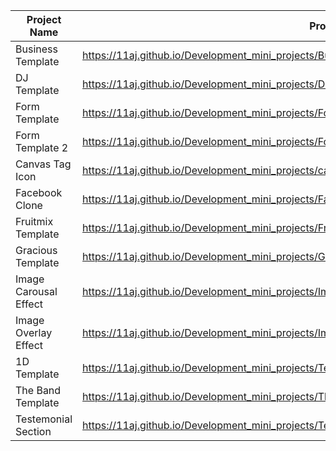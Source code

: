 | Project Name          | Project View Link |
| ----------------------| ------------------|
| Business Template     | https://11aj.github.io/Development_mini_projects/Business%20Template/index.html                           |
| DJ Template           | https://11aj.github.io/Development_mini_projects/DJ%20Template/index.html                                 |
| Form Template         | https://11aj.github.io/Development_mini_projects/Form%20Template/index.html                               |
| Form Template 2       | https://11aj.github.io/Development_mini_projects/Form%20Template%202/index.html                           |
| Canvas Tag Icon       | https://11aj.github.io/Development_mini_projects/canvas%20tag/index.html                                 |
| Facebook Clone        | https://11aj.github.io/Development_mini_projects/Facebook%20Clone/index.html                             |
| Fruitmix Template     | https://11aj.github.io/Development_mini_projects/Fruitmix%20Template/index.html                          |
| Gracious Template     | https://11aj.github.io/Development_mini_projects/Gracious/index.html                                     |
| Image Carousal Effect | https://11aj.github.io/Development_mini_projects/Image%20Carousel/ok.html                                |
| Image Overlay Effect  | https://11aj.github.io/Development_mini_projects/Image%20Overlay%20effect/Image%20Overlay%20Effect.html  |
| 1D Template           | https://11aj.github.io/Development_mini_projects/Template%201D/index.html                                |
| The Band Template     | https://11aj.github.io/Development_mini_projects/The%20Band/The%20Band.html                              |
| Testemonial Section   | https://11aj.github.io/Development_mini_projects/Testemonial%20Section%20Via%20Grid/index.html           |
